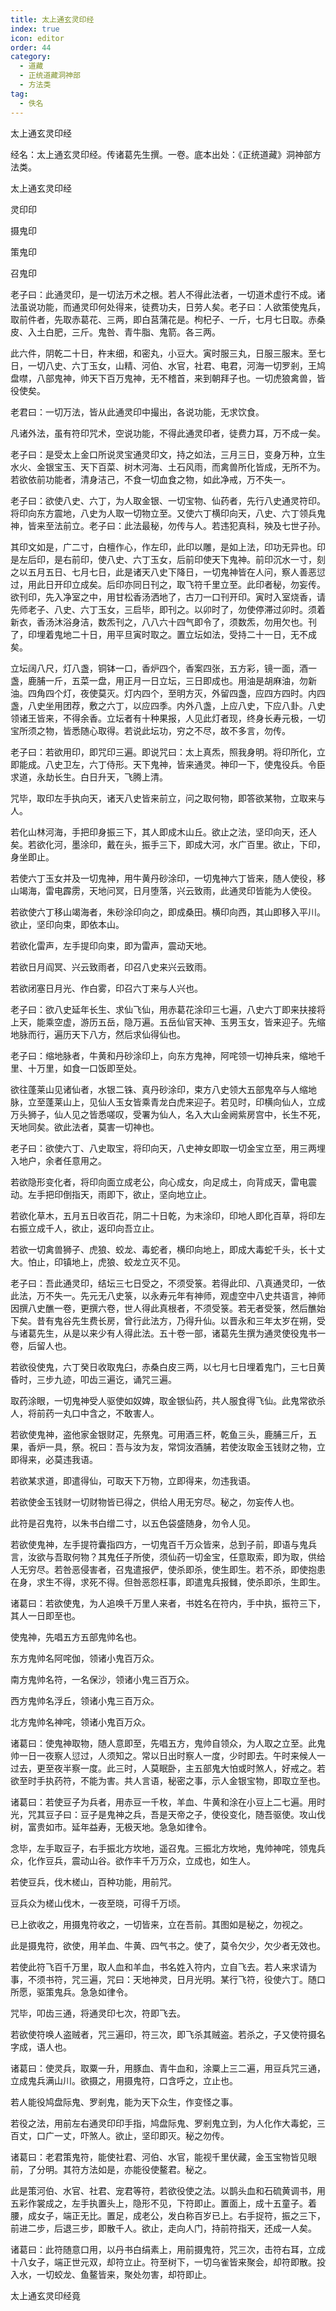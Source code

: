 ```yaml
---
title: 太上通玄灵印经
index: true
icon: editor
order: 44
category:
  - 道藏
  - 正统道藏洞神部
  - 方法类
tag:
  - 佚名
---
```


太上通玄灵印经  

经名：太上通玄灵印经。传诸葛先生撰。一卷。底本出处：《正统道藏》洞神部方法类。  

太上通玄灵印经  

灵印印  

摄鬼印  

策鬼印  

召鬼印  

老子曰：此通灵印，是一切法万术之根。若人不得此法者，一切道术虚行不成。诸法虽说功能，而通灵印何处得来，徒费功夫，日劳人矣。老子曰：人欲策使鬼兵，取前件者，先取赤葛花、三两，即白莒蒲花是。枸杞子、一斤，七月七日取。赤桑皮、入土白肥，三斤。鬼咎、青牛脂、鬼箭。各三两。  

此六件，阴乾二十日，杵末细，和密丸，小豆大。寅时服三丸，日服三服末。至七日，一切八史、六丁玉女，山精、河伯、水官，社君、电君，河海一切罗剎，王鸠盘噤，八部鬼神，帅天下百万鬼神，无不稽首，来到朝拜子也。一切虎狼禽兽，皆役使矣。  

老君曰：一切万法，皆从此通灵印中撮出，各说功能，无求饮食。  

凡诸外法，虽有符印咒术，空说功能，不得此通灵印者，徒费力耳，万不成一矣。  

老子曰：是受太上金口所说灵宝通灵印文，持之如法，三月三日，变身万种，立生水火、金银宝玉、天下百菜、树木河海、土石风雨，而禽兽所化皆成，无所不为。若欲依前功能者，清身洁己，不食一切血食之物，如此净戒，万不失一。  

老子曰：欲使八史、六丁，为人取金银、一切宝物、仙药者，先行八史通灵符印。将印向东方震地，八史为人取一切物立至。又使六丁横印向天，八史、六丁领兵鬼神，皆来至法前立。老子曰：此法最秘，勿传与人。若违犯真科，殃及七世子孙。  

其印文如是，广二寸，白檀作心，作左印，此印以雕，是如上法，印功无异也。印是左后印，是右前印，使八史、六丁玉女，后前印使天下鬼神。前印沉水一寸，刻之以五月五日、七月七日，此是诸天八史下降日，一切鬼神皆在人问，察人善恶愆过，用此日开印立成矣。后印亦同日刊之，取飞符千里立至。此印者秘，勿妄传。欲刊印，先入净室之中，用甘松香汤洒地了，古刀一口刊开印。寅时入室烧香，请先师老子、八史、六丁玉女，三启毕，即刊之。以卯时了，勿使停滞过卯时。须着新衣，香汤沐浴身洁，数炁刊之，八八六十四气即令了，须数炁，勿用欠也。刊了，印埋着鬼地二十日，用平旦寅时取之。置立坛如法，受持二十一日，无不成矣。  

立坛阔八尺，灯八盏，铜钵一口，香炉四个，香案四张，五方彩，镜一面，酒一盏，鹿脯一斤，五菜一盘，用正月一日立坛，三日即成也。用油是胡麻油，勿新油。四角四个灯，夜使莫灭。灯内四个，至明方灭，外留四盏，应四方四时。内四盏，八史坐用团荐，敷之六丁，以应四季。内外八盏，上应八史，下应八卦。八史领诸王皆来，不得余香。立坛者有十种果报，人见此灯者现，终身长寿元极，一切宝所须之物，皆悉随心取得。若说此坛功，穷之不尽，故不多言，勿传。  

老子曰：若欲用印，即咒印三遍。即说咒曰：太上真炁，照我身明。将印所化，立即能成。八史卫左，六丁侍形。天下鬼神，皆来通灵。神印一下，使鬼役兵。令臣求道，永劫长生。白日升天，飞腾上清。  

咒毕，取印左手执向天，诸天八史皆来前立，问之取何物，即答欲某物，立取来与人。  

若化山林河海，手把印身振三下，其人即成木山丘。欲止之法，坚印向天，还人矣。若欲化河，墨涂印，戴在头，振手三下，即成大河，水广百里。欲止，下印，身坐即止。  

若使六丁玉女并及一切鬼神，用牛黄丹砂涂印，一切鬼神六丁皆来，随人使役，移山竭海，雷电霹雳，天地问冥，日月堕落，兴云致雨，此通灵印皆能为人使役。  

若欲使六丁移山竭海者，朱砂涂印向之，即成桑田。横印向西，其山即移入平川。欲止，坚印向束，即依本山。  

若欲化雷声，左手提印向束，即为雷声，震动天地。  

若欲日月阎冥、兴云致雨者，印召八史来兴云致雨。  

若欲闭塞日月光、作白雾，印召六丁来与人兴也。  

老子曰：欲八史延年长生、求仙飞仙，用赤葛花涂印三七遍，八史六丁即来扶接将上天，能乘空虚，游历五岳，隐万遍。五岳仙官天神、玉男玉女，皆来迎子。先缩地脉而行，遍历天下八方，然后求仙得仙也。  

老子曰：缩地脉者，牛黄和丹砂涂印上，向东方鬼神，阿咤领一切神兵来，缩地千里、十万里，如食一口饭即至处。  

欲往蓬莱山见诸仙者，水银二铢、真丹砂涂印，束方八史领大五部鬼卒与人缩地脉，立至蓬莱山上，见仙人玉女皆乘青龙白虎来迎子。若见时，印横向仙人，立成万头狮子，仙人见之皆悉嗟叹，受署为仙人，名入大山金阙紫房宫中，长生不死，天地同矣。欲此法者，莫害一切神也。  

老子曰：欲使六丁、八史取宝，将印向天，八史神女即取一切金宝立至，用三两埋入地户，余者任意用之。  

若欲隐形变化者，将印向面立成老公，向心成女，向足成土，向背成天，雷电震动。左手把印倒指天，雨即下，欲止，坚向地立止。  

若欲化草木，五月五日收百花，阴二十日乾，为末涂印，印地人即化百草，将印左右振立成千人，欲止，返印向吾立止。  

若欲一切禽兽狮子、虎狼、蛟龙、毒蛇者，横印向地上，即成大毒蛇千头，长十丈大。怕止，印镇地上，虎狼、蛟龙立灭不见。  

老子曰：吾此通灵印，结坛三七日受之，不须受箓。若得此印、八真通灵印，一依此法，万不失一。先元无八史箓，以永寿元年有神师，观虚空中八史共语言，神师因撰八史醮一卷，更撰六卷，世人得此真根者，不须受箓。若无者受箓，然后醮始下矣。昔有鬼谷先生费长房，曾行此法方，乃得升仙。以晋永和三年太岁在朔，受与诸葛先生，从是以来少有人得此法。五十卷一部，诸葛先生撰为通灵使役鬼书一卷，后留人也。  

若欲役使鬼，六丁癸日收取鬼臼，赤桑白皮三两，以七月七日埋着鬼门，三七日黄昏时，三步九迹，叩齿三遍讫，诵咒三遍。  

取药涂眼，一切鬼神受人驱使如奴婢，取金银仙药，共人服食得飞仙。此鬼常欲杀人，将前药一丸口中含之，不敢害人。  

若欲使鬼神，盗他家金银财疋，先祭鬼。可用酒三杯，乾鱼三头，鹿脯三斤，五果，香炉一具，祭。祝曰：吾与汝为友，常饲汝酒脯，若使汝取金玉钱财之物，立即得来，必莫违我语。  

若欲某求道，即遣得仙，可取天下万物，立即得来，勿违我语。  

若欲使金玉钱财一切财物皆已得之，供给人用无穷尽。秘之，勿妄传人也。  

此符是召鬼符，以朱书白缯二寸，以五色袋盛随身，勿令人见。  

若欲使鬼神，左手提符囊指四方，一切鬼百千万众皆来，总到子前，即语与鬼兵言，汝欲与吾取何物？其鬼任子所使，须仙药一切金宝，任意取索，即为取，供给人无穷尽。若咎恶侵害者，召鬼遣报俨，使杀即杀，使生即生。若不杀，即使抱患在身，求生不得，求死不得。但咎恶怨枉事，即遣鬼兵报雠，使杀即杀，生即生。  

诸葛曰：若欲使鬼，为人追唤千万里人来者，书姓名在符内，手中执，振符三下，其人一日即至也。  

使鬼神，先唱五方五部鬼帅名也。  

东方鬼帅名阿咤伽，领诸小鬼百万众。  

南方鬼帅名符，一名保沙，领诸小鬼三百万众。  

西方鬼帅名浮丘，领诸小鬼三百万众。  

北方鬼帅名神咤，领诸小鬼百万众。  

诸葛曰：使鬼神取物，随人意即至，先唱五方，鬼帅自领众，为人取之立至。此鬼帅一日一夜察人愆过，人须知之。常以日出时察人一度，少时即去。午时来候人一过去，更至夜半察一度。此三时，人莫眠卧，主五部鬼大怕或时煞人，好戒之。若欲至时手执药符，不能为害。共人言语，秘密之事，示人金银宝物，即取立至也。  

诸葛曰：若使豆子为兵者，用赤豆一千枚，羊血、牛黄和涂在小豆上二七遍。用时光，咒其豆子曰：豆子是鬼神之兵，吾是天帝之子，使役变化，随吾驱使。攻山伐树，富贵如市。延年益寿，无极天地。急急如律令。  

念毕，左手取豆子，右手振北方坎地，遥召鬼。三振北方坎地，鬼帅神咤，领鬼兵众，化作豆兵，震动山谷。欲作丰千万万众，立成也，如生人。  

若使豆兵，伐木槎山，百种功能，用前咒。  

豆兵众为槎山伐木，一夜至晓，可得千万顷。  

已上欲收之，用摄鬼符收之，一切皆来，立在吾前。其图如是秘之，勿视之。  

此是摄鬼符，欲使，用羊血、牛黄、四气书之。使了，莫令欠少，欠少者无效也。  

若使此符飞百千万里，取人血和羊血，书名姓入符内，立自飞去。若人来求请为事，不须书符，咒三遍，咒曰：天地神灵，日月光明。某行飞符，役使六丁。随口所愿，驱策鬼兵。急急如律令。  

咒毕，叩齿三通，将通灵印七次，符即飞去。  

若欲使符唤人盗贼者，咒三遍印，符三次，即飞杀其贼盗。若杀之，子又使符摄名字成，语人也。  

诸葛曰：使灵兵，取粟一升，用豚血、青牛血和，涂粟上三二遍，用豆兵咒三通，立成鬼兵满山川。欲摄之，用摄鬼符，口含呼之，立止也。  

若人能役鸠盘际鬼、罗剎鬼，能为天下众生，作变怪之事。  

若役之法，用前左右通灵印印手指，鸠盘际鬼、罗剎鬼立到，为人化作大毒蛇，三百丈，口广一丈，吓煞人。欲止，坚印即灭。秘之勿传。  

诸葛曰：老君策鬼符，能使社君、河伯、水官，能视千里伏藏，金玉宝物皆见眼前，了分明。其符方法如是，亦能役使鳌君。秘之。  

此是策河伯、水官、社君、宠君等符，若欲役使之法。以鹊头血和石硫黄调书，用五彩作裳成之，左手执置头上，隐形不见，下符即止。置面上，成十五童子。着腰，成女子，端正无比。置足，成老公，发白称百岁已上。右手捉符，振之三下，前进二步，后退三步，即散千人。欲止，走向人门，持前符指天，还成一人矣。  

诸葛曰：此符随意口用，以丹书白绢素上，用前摄鬼符，咒三次，击符右耳，立成十八女子，端正世元双，却符立止。符至树下，一切乌雀皆来聚会，却符即散。投入水，一切蛟龙、鱼鳌皆来，聚处勿害，却符即止。  

太上通玄灵印经竟  
